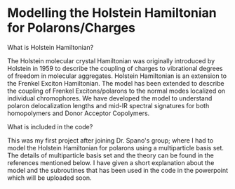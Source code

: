 # Modelling the Holstein Hamiltonian for Polarons/Charges

What is Holstein Hamiltonian?

The Holstein molecular crystal Hamiltonian was originally introduced by Holstein in 1959 to describe the coupling of charges to vibrational degrees of freedom in molecular aggregates. Holstein Hamiltonian is an extension to the Frenkel Exciton Hamiltonian. The model has been extended to describe the coupling of Frenkel Excitons/polarons to the normal modes localized on individual chromophores. We have developed the model to understand polaron delocalization lengths and mid-IR spectral signatures for both homopolymers and Donor Acceptor Copolymers. 


What is included in the code?

This was my first project after joining Dr. Spano's group; where I had to model the Holstein Hamiltonian for polarons using a multiparticle basis set. The details of multiparticle basis set and the theory can be found in the references mentioned below. I have given a short explanation about the model and the subroutines that has been used in the code in the powerpoint which will be uploaded soon. 



